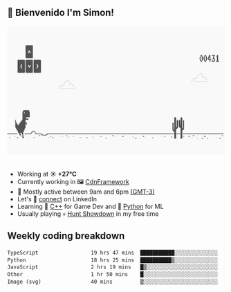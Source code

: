 <h2>👋 <b>Bienvenido I'm Simon!&nbsp;</b></h2>

<section>
  <img src="./static/banner.gif" height=300 width=1000>
</section>

<br>

<ul>
  <li>
		<!--START_SECTION:weather-->
		Working at <b>☀️   +27°C</b>
		<!--END_SECTION:weather-->
  </li>
  <li>
    Currently working in 🖼️&nbsp;<a href=https://github.com/snapverse/cdn-framework target=_blank>CdnFramework</a>
  </li>
  <li>
    🚩 Mostly active between 9am and 6pm <a href=https://onlinealarmkur.com/world/es target=_blank>(GMT-3)</a>
  </li>
  <li>
    Let's 🔗&nbsp;<a href=https://www.linkedin.com/in/itssimmons target=_blank>connect</a> on LinkedIn
  </li>
  <li>
    Learning 👴&nbsp;<a href=https://images3.memedroid.com/images/UPLOADED755/65f2bce6734f6.webp target=_blank>C++</a> for Game Dev and 🐍&nbsp;<a href=https://qph.cf2.quoracdn.net/main-qimg-4472b6229cb75bf66ab531f3ebd4f975-lq target=_blank>Python</a> for ML
  </li>
  <li>
    Usually playing 💀&nbsp;<a href=https://www.huntshowdown.com target=_blank>Hunt Showdown</a> in my free time
  </li>
</ul>

<h2><b>Weekly coding breakdown </b></h2>

<!--START_SECTION:waka-->

```txt
TypeScript                 19 hrs 47 mins  ███████████░░░░░░░░░░░░░░   43.83 %
Python                     18 hrs 25 mins  ██████████▒░░░░░░░░░░░░░░   40.79 %
JavaScript                 2 hrs 19 mins   █▒░░░░░░░░░░░░░░░░░░░░░░░   05.15 %
Other                      1 hr 50 mins    █░░░░░░░░░░░░░░░░░░░░░░░░   04.08 %
Image (svg)                40 mins         ▒░░░░░░░░░░░░░░░░░░░░░░░░   01.48 %
```

<!--END_SECTION:waka-->
